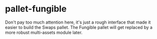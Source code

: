 # pallet-fungible

Don't pay too much attention here, it's just a rough interface that made it 
easier to build the Swaps pallet. The Fungible pallet will get replaced by a
more robust multi-assets module later.
